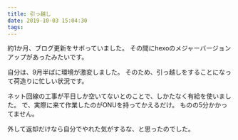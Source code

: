 ```yaml
---
title: 引っ越し
date: 2019-10-03 15:04:30
tags:
---
```

約1か月、ブログ更新をサボっていました。
その間にhexoのメジャーバージョンアップがあったみたいです。

自分は、9月半ばに環境が激変しました。
そのため、引っ越しをすることになって荷造りに忙しい状況です。

ネット回線の工事が平日しか空いてないとのことで、しかたなく有給を使いました。
で、実際に来て作業したのがONUを持ってかえるだけ。
ものの5分かかってません。

外して返却だけなら自分でやれた気がするな、と思ったのでした。
